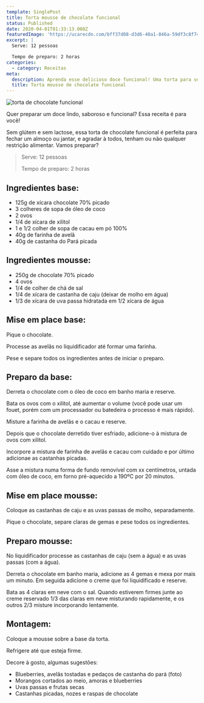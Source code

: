 ```yaml
---
template: SinglePost
title: Torta mousse de chocolate funcional
status: Published
date: 2020-04-01T01:33:13.008Z
featuredImage: 'https://ucarecdn.com/bff37d08-d3d6-40a1-846a-59df3c8f7435/'
excerpt: |
  Serve: 12 pessoas 

  Tempo de preparo: 2 horas 
categories:
  - category: Receitas
meta:
  description: Aprenda esse delicioso doce funcional! Uma torta para servir e encantar!
  title: Torta mousse de chocolate funcional
---
```

![torta de chocolate funcional](https://ucarecdn.com/5e173510-ac9e-43cf-9c64-b3546ccf4fcc/)

Quer preparar um doce lindo, saboroso e funcional? Essa receita é para você! 



Sem glútem e sem lactose, essa torta de chocolate funcional é perfeita para fechar um almoço ou jantar, e agradar à todos, tenham ou não qualquer restrição alimentar. Vamos preparar? 



 



> Serve: 12 pessoas 
>
> Tempo de preparo: 2 horas 



 



## Ingredientes base: 



* 125g de xícara chocolate 70% picado 
* 3 colheres de sopa de óleo de coco 
* 2 ovos 
* 1/4 de xícara de xilitol 
* 1 e 1/2 colher de sopa de cacau em pó 100% 
* 40g de farinha de avelã 
* 40g de castanha do Pará picada 



 



## Ingredientes mousse: 



* 250g de chocolate 70% picado 
* 4 ovos 
* 1/4 de colher de chá de sal 
* 1/4 de xícara de castanha de caju (deixar de molho em água) 
* 1/3 de xícara de uva passa hidratada em 1/2 xícara de água 



 



## Mise em place base: 



Pique o chocolate. 



Processe as avelãs no liquidificador até formar uma farinha. 



Pese e separe todos os ingredientes antes de iniciar o preparo. 



 



## Preparo da base: 



Derreta o chocolate com o óleo de coco em banho maria e reserve. 

Bata os ovos com o xilitol, até aumentar o volume (você pode usar um fouet, porém com um processador ou batedeira o processo é mais rápido).  

Misture a farinha de avelãs e o cacau e reserve. 

Depois que o chocolate derretido tiver esfriado, adicione-o à mistura de ovos com xilitol. 

Incorpore a mistura de farinha de avelãs e cacau com cuidado e por último adicionae as castanhas picadas. 

Asse a mistura numa forma de fundo removível com xx centímetros, untada com óleo de coco, em forno pré-aquecido a 190ºC por 20 minutos. 



 



## Mise em place mousse: 



Coloque as castanhas de caju e as uvas passas de molho, separadamente.  



Pique o chocolate, separe claras de gemas e pese todos os ingredientes. 



 

## 

## Preparo mousse: 



No liquidificador processe as castanhas de caju (sem a água) e as uvas passas (com a água). 



Derreta o chocolate em banho maria, adicione as 4 gemas e mexa por mais um minuto. Em seguida adicione o creme que foi liquidificado e reserve. 



Bata as 4 claras em neve com o sal. Quando estiverem firmes junte ao creme reservado 1/3 das claras em neve misturando rapidamente, e os outros 2/3 misture incorporando lentamente.  



 

## 

## Montagem: 



Coloque a mousse sobre a base da torta.  



Refrigere até que esteja firme. 



Decore à gosto, algumas sugestões: 

*  Blueberries, avelãs tostadas e pedaços de castanha do pará (foto) 
* Morangos cortados ao meio, amoras e blueberries 
* Uvas passas e frutas secas 
* Castanhas picadas, nozes e raspas de chocolate
